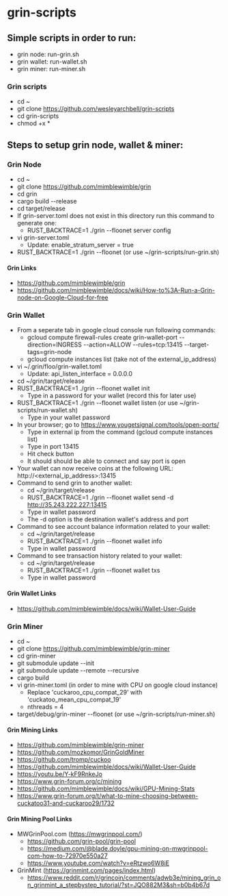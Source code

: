 # grin-scripts

## Simple scripts in order to run:

* grin node: run-grin.sh
* grin wallet: run-wallet.sh
* grin miner: run-miner.sh

### Grin scripts
* cd ~
* git clone https://github.com/wesleyarchbell/grin-scripts
* cd grin-scripts
* chmod +x * 

## Steps to setup grin node, wallet & miner:

### Grin Node
* cd ~
* git clone https://github.com/mimblewimble/grin
* cd grin
* cargo build --release
* cd target/release
* If grin-server.toml does not exist in this directory run this command to generate one:
    * RUST_BACKTRACE=1 ./grin --floonet server config
* vi grin-server.toml 
    * Update: enable_stratum_server = true
* RUST_BACKTRACE=1 ./grin --floonet (or use ~/grin-scripts/run-grin.sh)

#### Grin Links
* https://github.com/mimblewimble/grin
* https://github.com/mimblewimble/docs/wiki/How-to%3A-Run-a-Grin-node-on-Google-Cloud-for-free

### Grin Wallet
* From a seperate tab in google cloud console run following commands: 
    * gcloud compute firewall-rules create grin-wallet-port --direction=INGRESS --action=ALLOW --rules=tcp:13415 --target-tags=grin-node
    * gcloud compute instances list (take not of the external_ip_address)
* vi ~/.grin/floo/grin-wallet.toml
    * Update: api_listen_interface = 0.0.0.0
* cd ~/grin/target/release    
* RUST_BACKTRACE=1 ./grin --floonet wallet init
    * Type in a password for your wallet (record this for later use)
* RUST_BACKTRACE=1 ./grin --floonet wallet listen (or use ~/grin-scripts/run-wallet.sh)
    * Type in your wallet password
* In your browser; go to https://www.yougetsignal.com/tools/open-ports/
    * Type in external ip from the command (gcloud compute instances list)
    * Type in port 13415
    * Hit check button
    * It should should be able to connect and say port is open
* Your wallet can now receive coins at the following URL: http://<external_ip_address>:13415
* Command to send grin to another wallet:
   * cd ~/grin/target/release
   * RUST_BACKTRACE=1 ./grin --floonet wallet send -d http://35.243.222.227:13415 <amount>
   * Type in wallet password
   * The -d option is the destination wallet's address and port
* Command to see account balance information related to your wallet:
   * cd ~/grin/target/release
   * RUST_BACKTRACE=1 ./grin --floonet wallet info
   * Type in wallet password
* Command to see transaction history related to your wallet:
   * cd ~/grin/target/release
   * RUST_BACKTRACE=1 ./grin --floonet wallet txs
   * Type in wallet password   
   
#### Grin Wallet Links
* https://github.com/mimblewimble/docs/wiki/Wallet-User-Guide

### Grin Miner
* cd ~
* git clone https://github.com/mimblewimble/grin-miner
* cd grin-miner
* git submodule update --init
* git submodule update --remote --recursive
* cargo build
* vi grin-miner.toml (in order to mine with CPU on google cloud instance)
    * Replace 'cuckaroo_cpu_compat_29' with 'cuckatoo_mean_cpu_compat_19'
    * nthreads = 4
* target/debug/grin-miner --floonet (or use ~/grin-scripts/run-miner.sh)

#### Grin Mining Links

* https://github.com/mimblewimble/grin-miner
* https://github.com/mozkomor/GrinGoldMiner
* https://github.com/tromp/cuckoo
* https://github.com/mimblewimble/docs/wiki/Wallet-User-Guide
* https://youtu.be/Y-kF9RnkeJo
* https://www.grin-forum.org/c/mining
* https://github.com/mimblewimble/docs/wiki/GPU-Mining-Stats
* https://www.grin-forum.org/t/what-to-mine-choosing-between-cuckatoo31-and-cuckaroo29/1732

#### Grin Mining Pool Links
* MWGrinPool.com (https://mwgrinpool.com/)
    * https://github.com/grin-pool/grin-pool     
    * https://medium.com/@blade.doyle/gpu-mining-on-mwgrinpool-com-how-to-72970e550a27
    * https://www.youtube.com/watch?v=eRtzwo6W8iE
* GrinMint (https://grinmint.com/pages/index.html)   
    * https://www.reddit.com/r/grincoin/comments/adwb3e/mining_grin_on_grinmint_a_stepbystep_tutorial/?st=JQO882M3&sh=b0b4b67d




